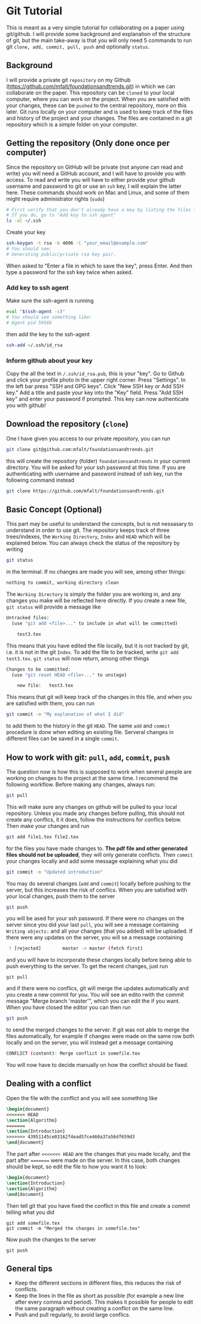 # Git Tutorial

This is meant as a very simple tutorial for collaborating on a paper using git/github. I will provide some background and explanation of the structure of git, but the main take-away is that you will only need 5 commands to run git `clone, add, commit, pull, push` and optionally `status`.
## Background
I will provide a private git `repository` on my Github (https://github.com/mfalt/foundationsandtrends.git) in which we can collaborate on the paper. This repository can be `cloned` to your local computer, where you can work on the project. When you are satisfied with your changes, these can be `pushed` to the central repository, more on this later.
Git runs locally on your computer and is used to keep track of the files and history of the project and your changes. The files are contained in a git repository which is a simple folder on your computer. 

## Getting the repository (Only done once per computer)
Since the repository on GitHub will be private (not anyone can read and write) you will need a GitHub account, and I will have to provide you with access. To read and write you will have to either provide your github username and password to git or use an `ssh` key, I will explain the latter here. These commands should work on Mac and Linux, and some of them might require administrator rights (`sudo`)
```bash
# First verify that you don't already have a key by listing the files in the .ssh directory
# If you do, go to "Add key to ssh agent"
ls -al ~/.ssh
```
Create your key
```bash
ssh-keygen -t rsa -b 4096 -C "your_email@example.com"
# You should see:
# Generating public/private rsa key pair.
```
When asked to "Enter a file in which to save the key", press Enter. And then type a password for the ssh key twice when asked.
### Add key to ssh agent
Make sure the ssh-agent is running
```bash
eval "$(ssh-agent -s)"
# You should see something like:
# Agent pid 59566
```
then add the key to the ssh-agent
```bash
ssh-add ~/.ssh/id_rsa
```
### Inform github about your key
Copy the all the text in `/.ssh/id_rsa.pub`, this is your "key". Go to Github and click your profile photo in the upper right corner. Press "Settings". In the left bar press "SSH and GPG keys". Click "New SSH key or Add SSH key." Add a title and paste your key into the "Key" field. Press "Add SSH key" and enter your password if prompted. This key can now authenticate you with github!

## Download the repository (`clone`)
One I have given you access to our private repository, you can run
```bash
git clone git@github.com:mfalt/foundationsandtrends.git
```
this will create the repository (folder) `foundationsandtrends` in your current directory. You will be asked for your ssh password at this time.
If you are authenticating with username and password instead of ssh key, run the following command instead
```bash
git clone https://github.com/mfalt/foundationsandtrends.git
```

## Basic Concept (**Optional**)
This part may be useful to understand the concepts, but is not nessasary to understand in order to use git.
The repository keeps track of three trees/indexes, the `Working Directory`, `Index` and `HEAD` which will be explained below. 
You can always check the status of the repository by writing
```bash
git status
```
in the terminal. If no changes are made you will see, among other things:
```bash
nothing to commit, working directory clean
```
The `Working Directory` is simply the folder you are working in, and any changes you make will be reflected here directly. If you create a new file, `git status` will provide a message like
```bash
Untracked files:
  (use "git add <file>..." to include in what will be committed)

	test3.tex
```
This means that you have edited the file locally, but it is not tracked by git, i.e. it is not in the git `Index`. To add the file to be tracked, write `git add test3.tex`. `git status` will now return, among other things
```bash
Changes to be committed:
  (use "git reset HEAD <file>..." to unstage)

	new file:   test3.tex
```
This means that git will keep track of the changes in this file, and when you are satisfied with them, you can run
```bash
git commit -m "My explanation of what I did"
```
to add them to the history in the git `HEAD`. The same `add` and `commit` procedure is done when editing an existing file. Serveral changes in different files can be saved in a single `commit`.
## How to work with git: `pull`, `add`, `commit`, `push`
The question now is how this is supposed to work when several people are working on changes to the project at the same time. I recommend the following workflow.
Before making any changes, always run:
```bash
git pull
```
This will make sure any changes on github will be pulled to your local repository. Unless you made any changes before pulling, this should not create any conflics, it it does, follow the instructions for conflics below.
Then make your changes and run
```bash
git add file1.tex file2.tex
```
for the files you have made changes to. **The pdf file and other generated files should not be uploaded**, they will only generate conflicts.
Then `commit` your changes locally and add some message explaining what you did
```bash
git commit -m "Updated introduction"
```
You may do several changes (`add` and `commit`) locally before pushing to the server, but this increases the risk of conflics.
When you are satisfied with your local changes, push them to the server
```bash
git push
```
you will be ased for your ssh password. If there were no changes on the server since you did your last `pull`, you will see a message containing `Writing objects:` and all your changes (that you added) will be uploaded. If there were any updates on the server, you will se a message containing
```bash
 ! [rejected]        master -> master (fetch first)
```
and you will have to incorporate these changes locally before being able to push everything to the server.
To get the recent changes, just run
```
git pull
```
and if there were no conflics, git will merge the updates automatically and you create a new commit for you.
You will see an edito rwith the commit message "Merge branch 'master'", which you can edit the if you want. When you have closed the editor you can then run
```bash
git push
```
to send the merged changes to the server.
If git was not able to merge the files automatically, for example if changes were made on the same row both locally and on the server, you will instead get a message containing
```bash
CONFLICT (content): Merge conflict in somefile.tex
```
You will now have to decide manually on how the conflict should be fixed.
## Dealing with a conflict
Open the file with the conflict and you will see something like
```tex
\begin{document}
<<<<<<< HEAD
\section{Algorithm}
=======
\section{Introduction}
>>>>>>> 43951145ce03162f4ead57ce460a37a56df659d3
\end{document}
```
The part after `<<<<<<< HEAD` are the changes that you made locally, and the part after `=======` were made on the server. In this case, both changes should be kept, so edit the file to how you want it to look:
```tex
\begin{document}
\section{Introduction}
\section{Algorithm}
\end{document}
```
Then tell git that you have fixed the conflict in this file and create a commit telling what you did
```shell
git add somefile.tex
git commit -m "Merged the changes in somefile.tex"
```
Now push the changes to the server
```shell
git push
```

## General tips
* Keep the different sections in different files, this reduces the risk of conflicts.
* Keep the lines in the file as short as possible (for example a new line after every comma and period). This makes it possible for people to edit the same paragraph without creating a conflict on the same line.
* Push and pull regularly, to avoid large conflics.
